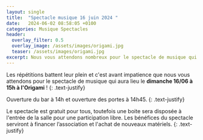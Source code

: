 ```yaml
---
layout: single
title:  "Spectacle musique 16 juin 2024 "
date:   2024-06-02 08:58:05 +0100
categories: Musique Spectacles
header:
  overlay_filter: 0.5
  overlay_image: /assets/images/origami.jpg
  teaser: /assets/images/origami.jpg
excerpt: Nous vous attendons nombreux pour le spectacle de musique qui aura lieu le **dimanche 16/06 à 15h à l'Origami**.
---
```

Les répétitions battent leur plein et c'est avant impatience que nous vous attendons pour le spectacle de musique qui aura lieu le **dimanche 16/06 à 15h à l'Origami** !
{: .text-justify}

Ouverture du bar à 14h et ouverture des portes à 14h45.
{: .text-justify}

Le spectacle est gratuit pour tous, toutefois une boite sera disposée à l'entrée de la salle pour une participation libre.
Les bénéfices du spectacle serviront à financer l’association et l'achat de nouveaux matériels.
{: .text-justify}

